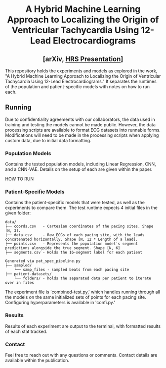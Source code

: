 <h1 align='center'>A Hybrid Machine Learning Approach to Localizing the Origin of Ventricular Tachycardia Using 12-Lead Electrocardiograms</h1>
<h2 align='center'>[<a>arXiv</a>, <a href='https://cslide-us.ctimeetingtech.com/hrs20/attendee/eposter/poster/956https://cslide-us.ctimeetingtech.com/hrs20/attendee/eposter/poster/956'>HRS Presentation</a>]</h2>

<p>This repository holds the experiments and models as explored in the work, "A Hybrid Machine Learning Approach to Localizing the Origin of Ventricular Tachycardia Using 12-Lead Electrocardiograms." It separates the runtimes of the population and patient-specific models with notes on how to run each.</p>

<h2>Running</h2>
<p>Due to confidentiality agreements with our collaborators, the data used in training and testing the models cannot be made public. However, the data processing scripts are available to format ECG datasets into runnable forms. Modifications will need to be made in the processing scripts when applying custom data, due to initial data formatting.</p>

<h3>Population Models</h3>
<p>Contains the tested population models, including Linear Regression, CNN, and a CNN-VAE. Details on the setup of each are given within the paper.</p>

<p>HOW TO RUN</p>

<h3>Patient-Specific Models</h3>
<p>Contains the patient-specific models that were tested, as well as the experiments to compare them. The test runtime expects 4 initial files in the given folder:</p>
  
  ```
  data/
  ├── coords.csv   - Cartesian coordinates of the pacing sites. Shape [N, 3].
  ├── data.csv     - Raw ECGs of each pacing site, with the leads concatenated horizontally. Shape [N, 12 * Length of a lead].
  ├── points.csv   - Represents the population model's segment predictions alongside the true segment. Shape [N, 6]
  ├── segments.csv - Holds the 16-segment label for each patient
  
  Generated via pat_spec_pipeline.py
  ├── sampled/
      └── samp_files - sampled beats from each pacing site
  ├── patient-datasets/
      └── folders/ - holds the separated data per patient to iterate over in files
  ```
  
<p>The experiment file is 'combined-test.py,' which handles running through all the models on the same initialized sets of points for each pacing site. Configuring hyperparameters is available in 'confi.py.'</p>
  
<h3>Results</h3>
<p>Results of each experiment are output to the terminal, with formatted results of each stat tracked.</p>

<h3>Contact</h3>
<p>Feel free to reach out with any questions or comments. Contact details are available within the publication.</p>
